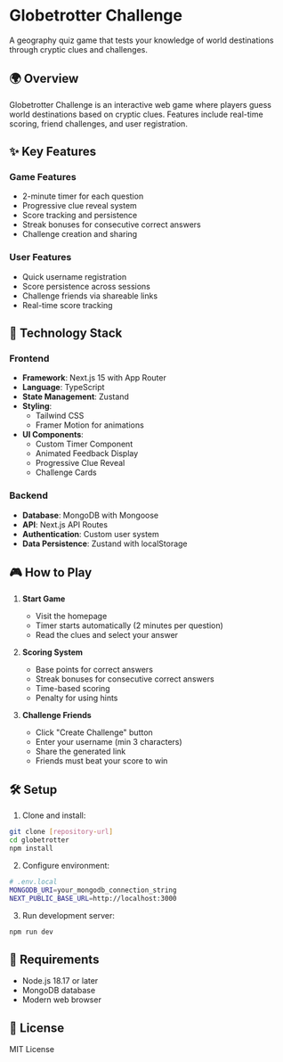 # Globetrotter Challenge

A geography quiz game that tests your knowledge of world destinations through cryptic clues and challenges.

## 🌍 Overview

Globetrotter Challenge is an interactive web game where players guess world destinations based on cryptic clues. Features include real-time scoring, friend challenges, and user registration.

## ✨ Key Features

### Game Features

- 2-minute timer for each question
- Progressive clue reveal system
- Score tracking and persistence
- Streak bonuses for consecutive correct answers
- Challenge creation and sharing

### User Features

- Quick username registration
- Score persistence across sessions
- Challenge friends via shareable links
- Real-time score tracking

## 🚀 Technology Stack

### Frontend

- **Framework**: Next.js 15 with App Router
- **Language**: TypeScript
- **State Management**: Zustand
- **Styling**:
  - Tailwind CSS
  - Framer Motion for animations
- **UI Components**:
  - Custom Timer Component
  - Animated Feedback Display
  - Progressive Clue Reveal
  - Challenge Cards

### Backend

- **Database**: MongoDB with Mongoose
- **API**: Next.js API Routes
- **Authentication**: Custom user system
- **Data Persistence**: Zustand with localStorage

## 🎮 How to Play

1. **Start Game**

   - Visit the homepage
   - Timer starts automatically (2 minutes per question)
   - Read the clues and select your answer

2. **Scoring System**

   - Base points for correct answers
   - Streak bonuses for consecutive correct answers
   - Time-based scoring
   - Penalty for using hints

3. **Challenge Friends**
   - Click "Create Challenge" button
   - Enter your username (min 3 characters)
   - Share the generated link
   - Friends must beat your score to win

## 🛠️ Setup

1. Clone and install:

```bash
git clone [repository-url]
cd globetrotter
npm install
```

2. Configure environment:

```bash
# .env.local
MONGODB_URI=your_mongodb_connection_string
NEXT_PUBLIC_BASE_URL=http://localhost:3000
```

3. Run development server:

```bash
npm run dev
```

## 🔧 Requirements

- Node.js 18.17 or later
- MongoDB database
- Modern web browser

## 📝 License

MIT License
